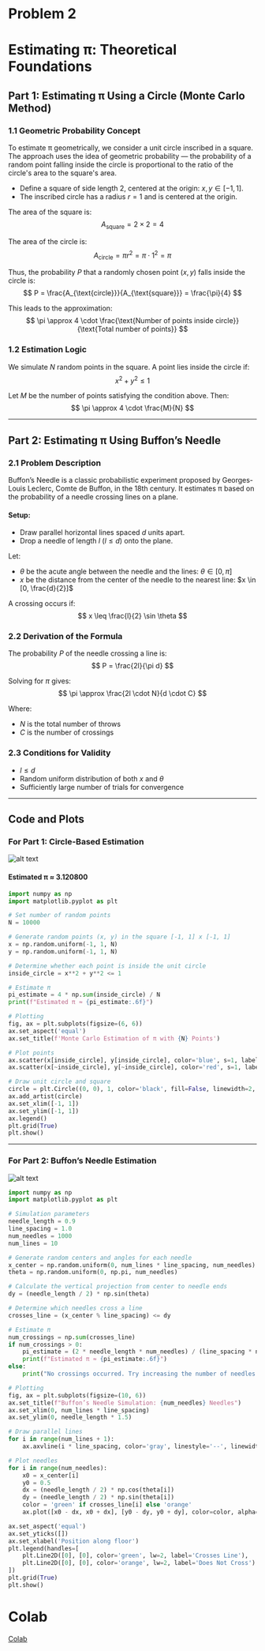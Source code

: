 # Problem 2

# Estimating π: Theoretical Foundations

## Part 1: Estimating π Using a Circle (Monte Carlo Method)

### 1.1 Geometric Probability Concept

To estimate π geometrically, we consider a unit circle inscribed in a square. The approach uses the idea of geometric probability — the probability of a random point falling inside the circle is proportional to the ratio of the circle's area to the square's area.

- Define a square of side length 2, centered at the origin: $x, y \in [-1, 1]$.
- The inscribed circle has a radius $r = 1$ and is centered at the origin.

The area of the square is:
$$
A_{\text{square}} = 2 \times 2 = 4
$$

The area of the circle is:
$$
A_{\text{circle}} = \pi r^2 = \pi \cdot 1^2 = \pi
$$

Thus, the probability $P$ that a randomly chosen point $(x, y)$ falls inside the circle is:
$$
P = \frac{A_{\text{circle}}}{A_{\text{square}}} = \frac{\pi}{4}
$$

This leads to the approximation:
$$
\pi \approx 4 \cdot \frac{\text{Number of points inside circle}}{\text{Total number of points}}
$$

### 1.2 Estimation Logic

We simulate $N$ random points in the square. A point lies inside the circle if:
$$
x^2 + y^2 \leq 1
$$

Let $M$ be the number of points satisfying the condition above. Then:
$$
\pi \approx 4 \cdot \frac{M}{N}
$$

---

## Part 2: Estimating π Using Buffon’s Needle

### 2.1 Problem Description

Buffon’s Needle is a classic probabilistic experiment proposed by Georges-Louis Leclerc, Comte de Buffon, in the 18th century. It estimates π based on the probability of a needle crossing lines on a plane.

#### Setup:

- Draw parallel horizontal lines spaced $d$ units apart.
- Drop a needle of length $l$ ($l \leq d$) onto the plane.

Let:
- $\theta$ be the acute angle between the needle and the lines: $\theta \in [0, \pi]$
- $x$ be the distance from the center of the needle to the nearest line: $x \in [0, \frac{d}{2}]$

A crossing occurs if:
$$
x \leq \frac{l}{2} \sin \theta
$$

### 2.2 Derivation of the Formula

The probability $P$ of the needle crossing a line is:
$$
P = \frac{2l}{\pi d}
$$

Solving for $\pi$ gives:
$$
\pi \approx \frac{2l \cdot N}{d \cdot C}
$$

Where:
- $N$ is the total number of throws
- $C$ is the number of crossings

### 2.3 Conditions for Validity

- $l \leq d$
- Random uniform distribution of both $x$ and $\theta$
- Sufficiently large number of trials for convergence

---

## Code and Plots

### For Part 1: Circle-Based Estimation

![alt text](image-1.png)

#### Estimated π ≈ 3.120800

```python
import numpy as np
import matplotlib.pyplot as plt

# Set number of random points
N = 10000

# Generate random points (x, y) in the square [-1, 1] x [-1, 1]
x = np.random.uniform(-1, 1, N)
y = np.random.uniform(-1, 1, N)

# Determine whether each point is inside the unit circle
inside_circle = x**2 + y**2 <= 1

# Estimate π
pi_estimate = 4 * np.sum(inside_circle) / N
print(f"Estimated π ≈ {pi_estimate:.6f}")

# Plotting
fig, ax = plt.subplots(figsize=(6, 6))
ax.set_aspect('equal')
ax.set_title(f'Monte Carlo Estimation of π with {N} Points')

# Plot points
ax.scatter(x[inside_circle], y[inside_circle], color='blue', s=1, label='Inside Circle')
ax.scatter(x[~inside_circle], y[~inside_circle], color='red', s=1, label='Outside Circle')

# Draw unit circle and square
circle = plt.Circle((0, 0), 1, color='black', fill=False, linewidth=2, label='Unit Circle')
ax.add_artist(circle)
ax.set_xlim([-1, 1])
ax.set_ylim([-1, 1])
ax.legend()
plt.grid(True)
plt.show()

```
---

### For Part 2: Buffon’s Needle Estimation

![alt text](image-2.png)

```python
import numpy as np
import matplotlib.pyplot as plt

# Simulation parameters
needle_length = 0.9
line_spacing = 1.0
num_needles = 1000
num_lines = 10

# Generate random centers and angles for each needle
x_center = np.random.uniform(0, num_lines * line_spacing, num_needles)
theta = np.random.uniform(0, np.pi, num_needles)

# Calculate the vertical projection from center to needle ends
dy = (needle_length / 2) * np.sin(theta)

# Determine which needles cross a line
crosses_line = (x_center % line_spacing) <= dy

# Estimate π
num_crossings = np.sum(crosses_line)
if num_crossings > 0:
    pi_estimate = (2 * needle_length * num_needles) / (line_spacing * num_crossings)
    print(f"Estimated π ≈ {pi_estimate:.6f}")
else:
    print("No crossings occurred. Try increasing the number of needles.")

# Plotting
fig, ax = plt.subplots(figsize=(10, 6))
ax.set_title(f"Buffon’s Needle Simulation: {num_needles} Needles")
ax.set_xlim(0, num_lines * line_spacing)
ax.set_ylim(0, needle_length * 1.5)

# Draw parallel lines
for i in range(num_lines + 1):
    ax.axvline(i * line_spacing, color='gray', linestyle='--', linewidth=1)

# Plot needles
for i in range(num_needles):
    x0 = x_center[i]
    y0 = 0.5
    dx = (needle_length / 2) * np.cos(theta[i])
    dy = (needle_length / 2) * np.sin(theta[i])
    color = 'green' if crosses_line[i] else 'orange'
    ax.plot([x0 - dx, x0 + dx], [y0 - dy, y0 + dy], color=color, alpha=0.7)

ax.set_aspect('equal')
ax.set_yticks([])
ax.set_xlabel('Position along floor')
plt.legend(handles=[
    plt.Line2D([0], [0], color='green', lw=2, label='Crosses Line'),
    plt.Line2D([0], [0], color='orange', lw=2, label='Does Not Cross')
])
plt.grid(True)
plt.show()
```



# Colab

[Colab](https://colab.research.google.com/drive/18_HYcI-srm95C2dQ0X7dBWglupLPsHEt)

